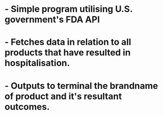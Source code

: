 # - Simple program utilising U.S. government's FDA API
# - Fetches data in relation to all products that have resulted in hospitalisation.
# - Outputs to terminal the brandname of product and it's resultant outcomes.